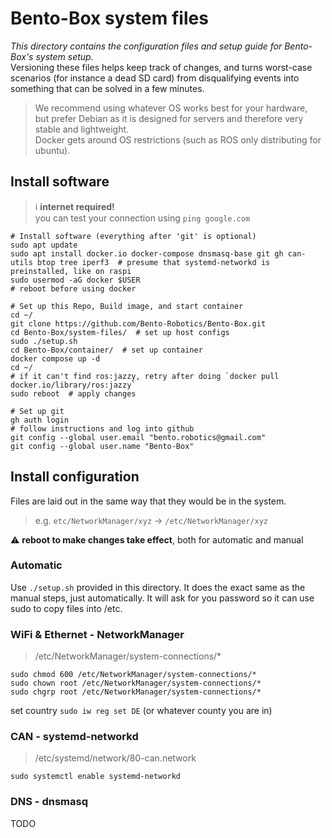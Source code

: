 # Bento-Box system files
*This directory contains the configuration files and setup guide for Bento-Box's system setup.*  
Versioning these files helps keep track of changes, and turns worst-case scenarios (for instance a dead SD card) from disqualifying events into something that can be solved in a few minutes.

> We recommend using whatever OS works best for your hardware,  
> but prefer Debian as it is designed for servers and therefore very stable and lightweight.  
> Docker gets around OS restrictions (such as ROS only distributing for ubuntu).


## Install software

> ℹ️ **internet required!**  
> you can test your connection using `ping google.com`

```shell
# Install software (everything after 'git' is optional)
sudo apt update
sudo apt install docker.io docker-compose dnsmasq-base git gh can-utils btop tree iperf3  # presume that systemd-networkd is preinstalled, like on raspi
sudo usermod -aG docker $USER
# reboot before using docker
```
```shell
# Set up this Repo, Build image, and start container
cd ~/
git clone https://github.com/Bento-Robotics/Bento-Box.git
cd Bento-Box/system-files/  # set up host configs
sudo ./setup.sh
cd Bento-Box/container/  # set up container
docker compose up -d
cd ~/
# if it can't find ros:jazzy, retry after doing `docker pull docker.io/library/ros:jazzy`
sudo reboot  # apply changes
```
```shell
# Set up git
gh auth login
# follow instructions and log into github
git config --global user.email "bento.robotics@gmail.com"
git config --global user.name "Bento-Box"
```


## Install configuration
Files are laid out in the same way that they would be in the system.
> e.g. `etc/NetworkManager/xyz` → `/etc/NetworkManager/xyz`

⚠️ **reboot to make changes take effect**, both for automatic and manual

### Automatic
Use `./setup.sh` provided in this directory.
It does the exact same as the manual steps, just automatically.
It will ask for you password so it can use sudo to copy files into /etc.


### WiFi & Ethernet - NetworkManager
> /etc/NetworkManager/system-connections/*
```
sudo chmod 600 /etc/NetworkManager/system-connections/*
sudo chown root /etc/NetworkManager/system-connections/*
sudo chgrp root /etc/NetworkManager/system-connections/*
```

set country `sudo iw reg set DE` (or whatever county you are in)

### CAN - systemd-networkd
> /etc/systemd/network/80-can.network
```
sudo systemctl enable systemd-networkd
```

### DNS - dnsmasq

TODO
